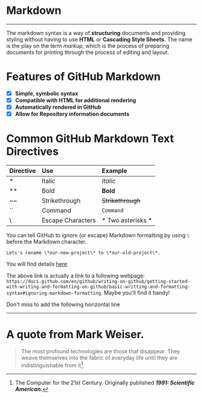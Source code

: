 # **Markdown**
***
The markdown syntax is a way of **structuring** documents and providing styling without having to use **HTML** or **Cascading Style Sheets.** The name is the play on the term *markup,* which is the process of preparing documents for printing through the process of editing and layout.

# **Features of GitHub Markdown**
- [x] **Simple, symbolic syntax**
- [x] **Compatible with HTML for additional rendering**
- [x] **Automatically rendered in GitHub**
- [x] **Allow for Repository information documents**

# **Common GitHub Markdown Text Directives**
**Directive**|**Use**|**Example**
:---|:---|:---
\*|Italic|*Italic*
\*\*|Bold|**Bold**
\~\~|Strikethrough|~~Strikethrough~~
\`\`|Command|`Command`
\ |Escape Characters|\* Two asterisks \*

You can tell GitHub to ignore (or escape) Markdown formatting by using `\` before the Markdown character.

`Lets's rename \*our-new-project\* to \*our-old-project\*.`

You will find details [here](https://docs.github.com/en/github/writing-on-github/getting-started-with-writing-and-formatting-on-github/basic-writting-and-formatting-syntax#ignoring-markdown-formatting)

The above link is actually a link to a following webpage: `https://docs.github.com/en/github/writing-on-github/getting-started-with-writing-and-formatting-on-github/basic-writting-and-formatting-syntax#ignoring-markdown-formatting`.
Maybe you'll find it handy!

Don't miss to add the following horizontal line
***
# **A quote from Mark Weiser.**
>The most profound technologies are those that disappear. They weave themselves into the fabric of everyday life until they are indistinguishable from it[^1].

[^1]:The Computer for the 21st Century. Originally published **_1991: Scientific American._**











    












